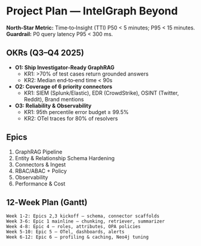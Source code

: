 # Project Plan — IntelGraph Beyond

**North‑Star Metric:** Time‑to‑Insight (TTI) P50 < 5 minutes; P95 < 15 minutes.  
**Guardrail:** P0 query latency P95 < 300 ms.

## OKRs (Q3–Q4 2025)
- **O1: Ship Investigator‑Ready GraphRAG**
  - KR1: >70% of test cases return grounded answers
  - KR2: Median end‑to‑end time < 90s
- **O2: Coverage of 6 priority connectors**
  - KR1: SIEM (Splunk/Elastic), EDR (CrowdStrike), OSINT (Twitter, Reddit), Brand mentions
- **O3: Reliability & Observability**
  - KR1: 95th percentile error budget ≥ 99.5%
  - KR2: OTel traces for 80% of resolvers

## Epics
1. GraphRAG Pipeline
2. Entity & Relationship Schema Hardening
3. Connectors & Ingest
4. RBAC/ABAC + Policy
5. Observability
6. Performance & Cost

## 12‑Week Plan (Gantt)
```
Week 1-2: Epics 2,3 kickoff — schema, connector scaffolds
Week 3-6: Epic 1 mainline — chunking, retriever, summarizer
Week 4-8: Epic 4 — roles, attributes, OPA policies
Week 5-10: Epic 5 — OTel, dashboards, alerts
Week 6-12: Epic 6 — profiling & caching, Neo4j tuning
```
